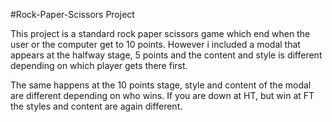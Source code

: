 #Rock-Paper-Scissors Project

This project is a standard rock paper scissors game which end when the user or the computer get to 10 points. However i included a modal that appears at the halfway stage, 5 points and the content and style is different depending on which player gets there first.

The same happens at the 10 points stage, style and content of the modal are different depending on who wins. If you are down at HT, but win at FT the styles and content are again different.